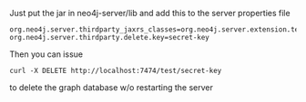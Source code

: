 Just put the jar in neo4j-server/lib and add this to the server properties file

    org.neo4j.server.thirdparty_jaxrs_classes=org.neo4j.server.extension.test.delete=/test
    org.neo4j.server.thirdparty.delete.key=secret-key


Then you can issue

    curl -X DELETE http://localhost:7474/test/secret-key


to delete the graph database w/o restarting the server
